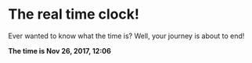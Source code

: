 # The real time clock!

Ever wanted to know what the time is? Well, your journey is about to end!

**The time is Nov 26, 2017, 12:06**